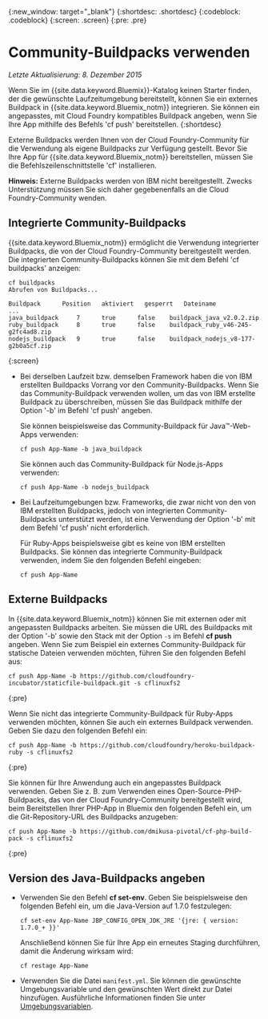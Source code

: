 {:new_window: target="_blank"}
{:shortdesc: .shortdesc}
{:codeblock: .codeblock}
{:screen: .screen}
{:pre: .pre}

# Community-Buildpacks verwenden
*Letzte Aktualisierung: 8. Dezember 2015*

Wenn Sie im
{{site.data.keyword.Bluemix}}-Katalog
keinen Starter finden, der die gewünschte Laufzeitumgebung bereitstellt, können Sie ein
externes Buildpack in {{site.data.keyword.Bluemix_notm}} integrieren.
Sie können ein angepasstes, mit Cloud Foundry kompatibles Buildpack angeben, wenn Sie Ihre App
mithilfe des Befehls 'cf push' bereitstellen. 
{:shortdesc}

Externe Buildpacks werden Ihnen von der Cloud Foundry-Community für die Verwendung als eigene Buildpacks zur Verfügung gestellt. Bevor Sie Ihre App für
{{site.data.keyword.Bluemix_notm}} bereitstellen, müssen
Sie die Befehlszeilenschnittstelle 'cf' installieren. 

**Hinweis:** Externe
Buildpacks werden von IBM nicht bereitgestellt. Zwecks Unterstützung müssen Sie sich daher
gegebenenfalls an die Cloud Foundry-Community wenden.

## Integrierte Community-Buildpacks

{{site.data.keyword.Bluemix_notm}} ermöglicht
die Verwendung integrierter Buildpacks, die von der Cloud Foundry-Community bereitgestellt werden. 
Die integrierten Community-Buildpacks
können Sie mit dem Befehl 'cf
buildpacks' anzeigen: 

```
cf buildpacks
Abrufen von Buildpacks...

Buildpack      Position   aktiviert   gesperrt   Dateiname
...
java_buildpack     7      true      false    buildpack_java_v2.0.2.zip
ruby_buildpack     8      true      false    buildpack_ruby_v46-245-g2fc4ad8.zip
nodejs_buildpack   9      true      false    buildpack_nodejs_v8-177-g2b0a5cf.zip
```
{:screen}

<ul>

<li>
Bei derselben Laufzeit bzw. demselben Framework haben die von IBM erstellten Buildpacks Vorrang vor den Community-Buildpacks. 
Wenn Sie das Community-Buildpack verwenden wollen, um das von IBM erstellte Buildpack zu überschreiben, müssen Sie das Buildpack mithilfe der Option '-b' im Befehl 'cf push' angeben.
<p>Sie können beispielsweise das Community-Buildpack für Java™-Web-Apps verwenden: </p>
<pre class="pre"><code>cf push App-Name -b java_buildpack</code></pre>
<p>Sie können auch das Community-Buildpack für Node.js-Apps verwenden: </p>
<pre class="pre"><code>cf push App-Name -b nodejs_buildpack</code></pre>
</li>

<li>
<p>Bei Laufzeitumgebungen bzw. Frameworks, die zwar nicht von den von IBM erstellten Buildpacks, jedoch von integrierten Community-Buildpacks unterstützt werden, ist eine Verwendung der Option '-b' mit dem Befehl 'cf push' nicht erforderlich. </p><p>Für Ruby-Apps beispielsweise gibt es keine von IBM
erstellten Buildpacks.
Sie können das integrierte Community-Buildpack verwenden, indem Sie den folgenden Befehl eingeben: </p>
<pre class="pre"><code>cf push App-Name</code></pre>
</li>
</ul>

## Externe Buildpacks

In {{site.data.keyword.Bluemix_notm}} können Sie mit externen oder mit angepassten Buildpacks arbeiten. Sie müssen die URL des Buildpacks mit der Option '-b' sowie den Stack mit der Option ```-s``` im Befehl **cf push** angeben. Wenn Sie zum Beispiel ein externes Community-Buildpack für statische Dateien verwenden möchten, führen Sie den folgenden
Befehl aus: 

```
cf push App-Name -b https://github.com/cloudfoundry-incubator/staticfile-buildpack.git -s cflinuxfs2
```
{:pre}

Wenn Sie nicht das integrierte Community-Buildpack für Ruby-Apps verwenden möchten, können Sie auch ein externes Buildpack verwenden. Geben Sie dazu den folgenden Befehl ein: 

```
cf push App-Name -b https://github.com/cloudfoundry/heroku-buildpack-ruby -s cflinuxfs2
```
{:pre}

Sie können für Ihre Anwendung auch ein angepasstes Buildpack verwenden. Geben Sie z. B. zum Verwenden eines Open-Source-PHP-Buildpacks, das von der Cloud Foundry-Community bereitgestellt wird, beim Bereitstellen Ihrer PHP-App in Bluemix den folgenden Befehl ein, um die Git-Repository-URL des Buildpacks anzugeben: 

```
cf push App-Name -b https://github.com/dmikusa-pivotal/cf-php-build-pack -s cflinuxfs2
```
{:pre}

## Version des Java-Buildpacks angeben

<ul>
<li>
Verwenden Sie den Befehl <strong>cf set-env</strong>. Geben Sie beispielsweise den folgenden Befehl ein, um die Java-Version auf 1.7.0 festzulegen: <pre class="pre"><code>cf set-env App-Name JBP_CONFIG_OPEN_JDK_JRE &#39;{jre: { version: 1.7.0_+ }}&#39;</code></pre>
<p>Anschließend können Sie für Ihre App ein erneutes Staging durchführen, damit die Änderung wirksam wird: </p>
<pre class="pre"><code>cf restage App-Name</code></pre>
</li>
<li>
Verwenden Sie die Datei <code>manifest.yml</code>. Sie können die gewünschte Umgebungsvariable und den gewünschten Wert direkt zur Datei hinzufügen. Ausführliche Informationen finden Sie unter <a href="https://docs.cloudfoundry.org/devguide/deploy-apps/manifest.html#env-block">Umgebungsvariablen</a>.</li></ul>
  

